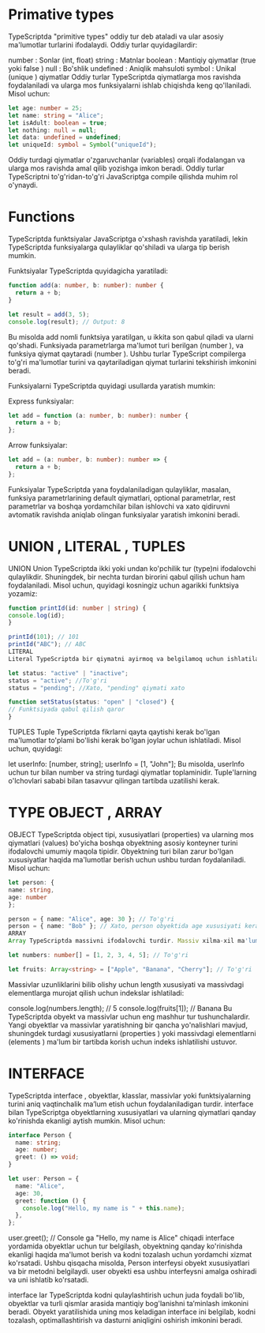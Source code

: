 # Primative types

TypeScriptda "primitive types" oddiy tur deb ataladi va ular asosiy ma'lumotlar turlarini ifodalaydi. Oddiy turlar quyidagilardir:

number : Sonlar (int, float)
string : Matnlar
boolean : Mantiqiy qiymatlar (true yoki false )
null : Bo'shlik
undefined : Aniqlik mahsuloti
symbol : Unikal (unique ) qiymatlar
Oddiy turlar TypeScriptda qiymatlarga mos ravishda foydalaniladi va ularga mos funksiyalarni ishlab chiqishda keng qo'llaniladi. Misol uchun:

```typescript
let age: number = 25;
let name: string = "Alice";
let isAdult: boolean = true;
let nothing: null = null;
let data: undefined = undefined;
let uniqueId: symbol = Symbol("uniqueId");
```

Oddiy turdagi qiymatlar o'zgaruvchanlar (variables) orqali ifodalangan va ularga mos ravishda amal qilib yozishga imkon beradi. Oddiy turlar TypeScriptni to'g'ridan-to'g'ri JavaScriptga compile qilishda muhim rol o'ynaydi.

# Functions

TypeScriptda funktsiyalar JavaScriptga o'xshash ravishda yaratiladi, lekin TypeScriptda funksiyalarga qulayliklar qo'shiladi va ularga tip berish mumkin.

Funktsiyalar TypeScriptda quyidagicha yaratiladi:

```typescript
function add(a: number, b: number): number {
  return a + b;
}

let result = add(3, 5);
console.log(result); // Output: 8
```

Bu misolda add nomli funktsiya yaratilgan, u ikkita son qabul qiladi va ularni qo'shadi. Funksiyada parametrlarga ma'lumot turi berilgan (number ), va funksiya qiymat qaytaradi (number ). Ushbu turlar TypeScript compilerga to'g'ri ma'lumotlar turini va qaytariladigan qiymat turlarini tekshirish imkonini beradi.

Funksiyalarni TypeScriptda quyidagi usullarda yaratish mumkin:

Express funksiyalar:

```typescript
let add = function (a: number, b: number): number {
  return a + b;
};
```

Arrow funksiyalar:

```typescript
let add = (a: number, b: number): number => {
  return a + b;
};
```

Funksiyalar TypeScriptda yana foydalaniladigan qulayliklar, masalan, funksiya parametrlarining default qiymatlari, optional parametrlar, rest parametrlar va boshqa yordamchilar bilan ishlovchi va xato qidiruvni avtomatik ravishda aniqlab olingan funksiyalar yaratish imkonini beradi.

# UNION , LITERAL , TUPLES

UNION
Union TypeScriptda ikki yoki undan ko'pchilik tur (type)ni ifodalovchi qulaylikdir. Shuningdek, bir nechta turdan birorini qabul qilish uchun ham foydalaniladi. Misol uchun, quyidagi kosningiz uchun agarikki funktsiya yozamiz:

```typescript
function printId(id: number | string) {
console.log(id);
}

printId(101); // 101
printId("ABC"); // ABC
LITERAL
Literal TypeScriptda bir qiymatni ayirmoq va belgilamoq uchun ishlatiladi. Misol uchun, bir detallarni turini aytish uchun foydalaniladi:

let status: "active" | "inactive";
status = "active"; //To'g'ri
status = "pending"; //Xato, "pending" qiymati xato

function setStatus(status: "open" | "closed") {
// Funktsiyada qabul qilish qaror
}
```

TUPLES
Tuple TypeScriptda fikrlarni qayta qaytishi kerak bo'lgan ma'lumotlar to'plami bo'lishi kerak bo'lgan joylar uchun ishlatiladi. Misol uchun, quyidagi:

let userInfo: [number, string];
userInfo = [1, "John"];
Bu misolda, userInfo uchun tur bilan number va string turdagi qiymatlar toplaminidir. Tuple'larning o'lchovlari sababi bilan tasavvur qilingan tartibda uzatilishi kerak.

# TYPE OBJECT , ARRAY

OBJECT
TypeScriptda object tipi, xususiyatlari (properties) va ularning mos qiymatlari (values) bo'yicha boshqa obyektning asosiy konteyner turini ifodalovchi umumiy maqola tipidir. Obyektning turi bilan zarur bo'lgan xususiyatlar haqida ma'lumotlar berish uchun ushbu turdan foydalaniladi. Misol uchun:

```typescript
let person: {
name: string,
age: number
};

person = { name: "Alice", age: 30 }; // To'g'ri
person = { name: "Bob" }; // Xato, person obyektida age xususiyati kerak
ARRAY
Array TypeScriptda massivni ifodalovchi turdir. Massiv xilma-xil ma'lumotlarning ro'yhatini saqlaydi. Massivda tur berish majburiy emas, ammo ko'rsatib berish tavsiya etiladi. Misol uchun:

let numbers: number[] = [1, 2, 3, 4, 5]; // To'g'ri

let fruits: Array<string> = ["Apple", "Banana", "Cherry"]; // To'g'ri
```

Massivlar uzunliklarini bilib olishy uchun length xususiyati va massivdagi elementlarga murojat qilish uchun indekslar ishlatiladi:

console.log(numbers.length); // 5
console.log(fruits[1]); // Banana
Bu TypeScriptda obyekt va massivlar uchun eng mashhur tur tushunchalardir. Yangi obyektlar va massivlar yaratishning bir qancha yo'nalishlari mavjud, shuningdek turdagi xususiyatlarni (properties ) yoki massivdagi elementlarni (elements ) ma'lum bir tartibda korish uchun indeks ishlatilishi ustuvor.

# INTERFACE

TypeScriptda interface , obyektlar, klasslar, massivlar yoki funktsiyalarning turini aniq vaqtinchalik ma’lum etish uchun foydalaniladigan turdir. interface bilan TypeScriptga obyektlarning xususiyatlari va ularning qiymatlari qanday ko'rinishda ekanligi aytish mumkin. Misol uchun:

```typescript
interface Person {
  name: string;
  age: number;
  greet: () => void;
}

let user: Person = {
  name: "Alice",
  age: 30,
  greet: function () {
    console.log("Hello, my name is " + this.name);
  },
};
```

user.greet(); // Console ga "Hello, my name is Alice" chiqadi
interface yordamida obyektlar uchun tur belgilash, obyektning qanday ko'rinishda ekanligi haqida ma'lumot berish va kodni tozalash uchun yordamchi xizmat ko'rsatadi. Ushbu qisqacha misolda, Person interfeysi obyekt xususiyatlari va bir metodni belgilaydi. user obyekti esa ushbu interfeysni amalga oshiradi va uni ishlatib ko'rsatadi.

interface lar TypeScriptda kodni qulaylashtirish uchun juda foydali bo'lib, obyektlar va turli qismlar arasida mantiqiy bog'lanishni ta’minlash imkonini beradi. Obyekt yaratilishida uning mos keladigan interface ini belgilab, kodni tozalash, optimallashtirish va dasturni aniqligini oshirish imkonini beradi.

```

```
